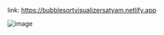 link:
     https://bubblesortvisualizersatyam.netlify.app
     
 ![image](https://user-images.githubusercontent.com/73239975/198037901-dad7dd4b-2850-4060-afe6-6d09bff3fa00.png)

